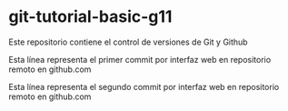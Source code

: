 # git-tutorial-basic-g11
Este repositorio contiene el control de versiones de Git y Github

Esta línea representa el primer commit por interfaz web en repositorio remoto en github.com

Esta línea representa el segundo commit por interfaz web en repositorio remoto en github.com
